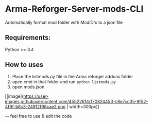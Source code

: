# Arma-Reforger-Server-mods-CLI
Automatically format mod folder with ModID's to a json file
## Requirements: 
Python >= 3.4  

## How to uses

1) Place the listmods.py file in the Arma reforger addons folder
2) open cmd in that folder and run `python listmods.py`
3) open mods.json

[[image](https://user-images.githubusercontent.com/45522614/170824453-c6e7cc35-9f52-4f9f-b8c3-24912f98cae2.png | width=300px)]


-- feel free to use & edit the code
